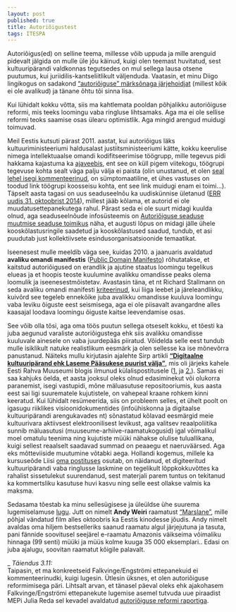 ```yaml
---
layout: post
published: true
title: Autoriõigustest
tags: ITESPA
---
```


Autoriõigus(ed) on selline teema, millesse võib uppuda ja mille arenguid pidevalt jälgida on mulle üle jõu käinud, kuigi olen teemast huvitatud, sest kultuuripärandi valdkonnas tegutsedes on mul sellega lausa otsene puutumus, kui juriidilis-kantseliitlikult väljenduda. Vaatasin, et minu Diigo lingikogus on sadakond [“autoriõiguse” märksõnaga järjehoidjat](https://www.diigo.com/search/user?adSScope=puikvah&what=autori%C3%B5igus) (millest kõik ei ole avalikud) ja tänane õhtu tõi sinna lisa.

Kui lühidalt kokku võtta, siis ma kahtlemata pooldan põhjalikku autoriõiguse reformi, mis teeks loomingu vaba ringluse lihtsamaks. Aga ma ei ole sellise reformi teoks saamise osas ülearu optimistlik. Aga mingid arengud muidugi toimuvad.

Meil Eestis kutsuti pärast 2011. aastat, kui autoriõigus läks kultuuriministeeriumi haldusalast justiitsministeeriumi kätte, kokku keerulise nimega intellektuaalse omandi kodifitseerimise töögrupp, mille tegevus pidi hakkama kajastuma ka [ajaveebis](https://ajaveeb.just.ee/intellektuaalneomand/), ent see on küll pigem viitekogu, töögrupi tegevuse kohta sealt väga palju välja ei paista (olin unustanud, et olen [seal lehel isegi kommenteerinud](https://ajaveeb.just.ee/intellektuaalneomand/kodifitseerimiskomisjoni-ulesandeist/#comments), on sümptomaatiline, et ühes vastuses on toodud link töögrupi koosseisu kohta, ent see link muidugi enam ei toimi…). Täpselt aasta tagasi on uus seaduseelnõu ka uudiskünnise ületanud ([ERR uudis 31. oktoobrist 2014](http://kultuur.err.ee/v/varia/d553ed65-cac9-4075-9d85-80b393ced549)), millest jääb kõlama, et autorid ei ole muudatusettepanekutega rahul. Pärast seda ei ole suurt midagi kuulda olnud, aga seaduseelnõude infosüsteemis on [Autoriõiguse seaduse muutmise seaduse toimikus](https://eelnoud.valitsus.ee/main/mount/docList/78dd28d5-935c-4020-947a-2a11e39acae1) näha, et augusti lõpus on midagi jälle ühele kooskõlastusringile saadetud ja kooskõlastused saadud, tundub, et asi puudutab just kollektiivsete esindusorganisatsioonide temaatikat.

Iseenesest mulle meeldib väga see, kuidas 2010. a jaanuaris avaldatud **avaliku omandi manifestis** ([Public Domain Manifesto](http://publicdomainmanifesto.org/manifesto)) rõhutatakse, et kaitstud autoriõigused on erandlik ja ajutine staatus loomingu tegelikus elueas ja et hoopis teoste kuulumine avalikku omandisse peaks olema loomulik ja iseenesestmõistetav.
Avastasin täna, et nt Richard Stallmann on seda avaliku omandi manifesti [kriteerinud](https://www.fsf.org/blogs/rms/public-domain-manifesto), kui liiga leebet ja järeleandlikku, kuivõrd see tegeleb ennekõike juba avalikku omandisse kuuluva loomingu vaba leviku õiguste eest seismisega, aga ei ole piisavalt avangardne alles kaasajal loodava loomingu õiguste kaitse leevendamise osas.

See võib olla tõsi, aga oma töös puutun sellega otseselt kokku, et tõesti ka juba aegunud varaliste autoriõigustega ehk siis avalikku omandisse kuuluvale ainesele on vaba juurdepääs piiratud. Võidelda selle eest tundub mulle isiklikult natuke realistlikum eesmärk ja olen sellesse ka ise mõnevõrra panustanud. Näiteks mullu kirjutasin ajalehte Sirp artikli [**“Digitaalne kultuuripärand ehk Laseme Pääsukese puurist välja”**](http://www.sirp.ee/s1-artiklid/c9-sotsiaalia/2014-03-20-15-23-23/), mis oli järjeks kahele Eesti Rahva Muuseumi blogis ilmunud külalispostitusele ([1.](http://blog.erm.ee/?p=4148) ja [2.](http://blog.erm.ee/?p=4279)). Samas ei saa kahjuks öelda, et aasta jooksul oleks olnud edasiminekut või olukorra paranemist, isegi vastupidi, mõne mäluasutuse repositooriumis, kus aasta eest sai ligi suurematele kujutistele, on vahepeal kraane rohkem kinni keeratud. Kui lühidalt resümeerida, siis on probleem selles, et ühelt poolt on igasugu riiklikes visioonidokumentides (infoühiskonna ja digitaalse kultuuripärandi arengukavades nt) sõnastatud kõlavad eesmärgid meie kultuurivara aktiivsest elektroonilisest levikust, aga valitsev reaalpoliitika sunnib mäluasutusi (muuseume-arhiive-raamatukogusid) igal võimalikul moel omatulu teenima ning kujutiste müüki nähakse olulise tuluallikana, kuigi sellest reaalselt saadavad summad on peaaegu et naeruväärsed. Aga eks mõtteviiside muutumine võtabki aega. Hollandi kogemus, millele ka kursuseõde Liisi [oma postituses](https://ltmre.wordpress.com/2015/11/02/intellektuaalomand-i/) osutab, on näidanud, et digiteeritud kultuuripärandi vaba ringlusse laskmine on tegelikult lõppkokkuvõttes ka rahalist sissetulekut suurendanud, sest materjali parem tuntus on tekitanud ka kommertsliku kasutuse huvi kasvu ning selle eest ollakse valmis ka maksma.

Sedasama tõestab ka minu sellesügisese ja üleüldse ühe suurema lugemiselamuse [lugu](http://www.wsj.com/news/articles/SB10001424052702304558804579375161461671196). Jutt on nimelt **Andy Weiri** raamatust [“Marslane”](http://www.ester.ee/record=b4487551*est), mille põhjal vändatud film alles oktoobris ka Eestis kinodesse jõudis. Andy nimelt avaldas oma hiljem bestselleriks saanud raamatu algul järjejutuna ja tasuta, pani fännide soovitusel seejärel e-raamatu Amazonis väikseima võimaliku hinnaga (99 senti) müüki ja müüs kolme kuuga 35 000 eksemplari.. Edasi on juba ajalugu, soovitan raamatut kõigile palavalt. 

_
*Täiendus 3.11:*  
Taipasin, et ma konkreetseid Falkvinge/Engströmi ettepanekuid ei kommenteerinudki, kuigi lugesin. Ütlesin üksnes, et olen autoriõiguse reformimisega päri. Lihtsalt arvan, et tänasel päeval oleks ehk ajakohasem Falkvinge/Engströmi ettepanekute lugemise asemel tutvuda uue piraadist MEPi Julia Reda sel kevadel avaldatud [autoriõiguse reformi raportiga](https://juliareda.eu/copyright-evaluation-report-explained/).
